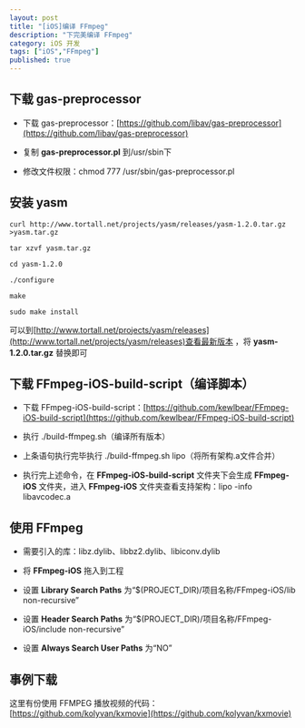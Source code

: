 ```yaml
---
layout: post
title: "[iOS]编译 FFmpeg"
description: "下完美编译 FFmpeg"
category: iOS 开发
tags: ["iOS","FFmpeg"]
published: true
---
```


## 下载 gas-preprocessor

*	下载 gas-preprocessor：[https://github.com/libav/gas-preprocessor](https://github.com/libav/gas-preprocessor)

*	复制 **gas-preprocessor.pl** 到/usr/sbin下

*	修改文件权限：chmod 777 /usr/sbin/gas-preprocessor.pl

## 安装 yasm

<pre><code class="language-bash">curl http://www.tortall.net/projects/yasm/releases/yasm-1.2.0.tar.gz >yasm.tar.gz

tar xzvf yasm.tar.gz

cd yasm-1.2.0

./configure

make

sudo make install</code></pre>

可以到[http://www.tortall.net/projects/yasm/releases](http://www.tortall.net/projects/yasm/releases)查看最新版本 ，将 **yasm-1.2.0.tar.gz** 替换即可

## 下载 FFmpeg-iOS-build-script（编译脚本）

*	下载 FFmpeg-iOS-build-script：[https://github.com/kewlbear/FFmpeg-iOS-build-script](https://github.com/kewlbear/FFmpeg-iOS-build-script)

*	执行 ./build-ffmpeg.sh（编译所有版本）

*	上条语句执行完毕执行 ./build-ffmpeg.sh lipo（将所有架构.a文件合并）

*	执行完上述命令，在 **FFmpeg-iOS-build-script** 文件夹下会生成 **FFmpeg-iOS** 文件夹，进入 **FFmpeg-iOS** 文件夹查看支持架构：lipo -info libavcodec.a

## 使用 FFmpeg
*	需要引入的库：libz.dylib、libbz2.dylib、libiconv.dylib

*	将 **FFmpeg-iOS** 拖入到工程

*	设置 **Library Search Paths** 为“$(PROJECT_DIR)/项目名称/FFmpeg-iOS/lib    non-recursive”

*	设置 **Header Search Paths** 为“$(PROJECT_DIR)/项目名称/FFmpeg-iOS/include    non-recursive”

*	设置 **Always Search User Paths** 为“NO”

## 事例下载

这里有份使用 FFMPEG 播放视频的代码：[https://github.com/kolyvan/kxmovie](https://github.com/kolyvan/kxmovie)